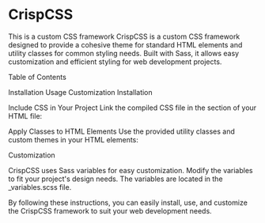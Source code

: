 # CrispCSS
This is a custom CSS framework 
CrispCSS is a custom CSS framework designed to provide a cohesive theme for standard HTML elements and utility classes for common styling needs. Built with Sass, it allows easy customization and efficient styling for web development projects.

Table of Contents

Installation
Usage
Customization
Installation


Include CSS in Your Project
Link the compiled CSS file in the <head> section of your HTML file:

<link rel="stylesheet" href="path/to/crispCSS/crisp.css">
Apply Classes to HTML Elements
Use the provided utility classes and custom themes in your HTML elements:


Customization

CrispCSS uses Sass variables for easy customization. Modify the variables to fit your project's design needs. The variables are located in the _variables.scss file.

By following these instructions, you can easily install, use, and customize the CrispCSS framework to suit your web development needs.





